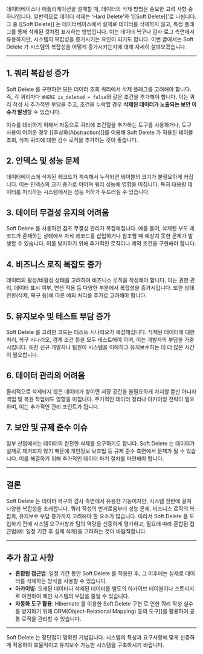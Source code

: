 

데이터베이스나 애플리케이션을 설계할 때, 데이터의 삭제 방법은 중요한 고려 사항 중 하나입니다. 일반적으로 데이터 삭제는 'Hard Delete'와 '[[Soft Delete]]'로 나뉩니다. 그 중 [[Soft Delete]] 는 데이터베이스에서 실제로 데이터를 삭제하지 않고, 특정 플래그를 통해 삭제된 것처럼 표시하는 방법입니다. 이는 데이터 복구나 감사 로그 측면에서 유용하지만, 시스템의 복잡성을 증가시키는 요인이 되기도 합니다. 이번 글에서는 Soft Delete 가 시스템의 복잡성을 어떻게 증가시키는지에 대해 자세히 살펴보겠습니다.

---

## 1. 쿼리 복잡성 증가

Soft Delete 를 구현하면 모든 데이터 조회 쿼리에서 삭제 플래그를 고려해야 합니다. 즉, 각 쿼리마다 `WHERE is_deleted = false`와 같은 조건을 추가해야 합니다. 이는 쿼리 작성 시 추가적인 부담을 주고, 조건을 누락할 경우 **삭제된 데이터가 노출되는 보안 이슈가 발생**할 수 있습니다.

이슈를 대비하기 위해서 자동으로 쿼리에 조건절을 추가하는 도구를 사용하거나, 도구 사용이 어려운 경우 [[추상화(Abstraction)]]를 이용해 Soft Delete 가 적용된 테이블 조회, 삭제 쿼리에 대한 검수 로직을 추가하는 것이 좋습니다.

## 2. 인덱스 및 성능 문제

데이터베이스에 삭제된 레코드가 계속해서 누적되면 테이블의 크기가 불필요하게 커집니다. 이는 인덱스의 크기 증가로 이어져 쿼리 성능에 영향을 미칩니다. 특히 대용량 데이터를 처리하는 시스템에서는 성능 저하가 두드러질 수 있습니다.

## 3. 데이터 무결성 유지의 어려움

Soft Delete 를 사용하면 참조 무결성 관리가 복잡해집니다. 예를 들어, 삭제된 부모 레코드가 존재하는 상태에서 자식 레코드를 삽입하거나 참조할 때 예상치 못한 문제가 발생할 수 있습니다. 이를 방지하기 위해 추가적인 로직이나 제약 조건을 구현해야 합니다.

## 4. 비즈니스 로직 복잡도 증가

데이터의 활성/비활성 상태를 고려하여 비즈니스 로직을 작성해야 합니다. 이는 권한 관리, 데이터 표시 여부, 연산 적용 등 다양한 부분에서 복잡성을 증가시킵니다. 또한 상태 전환(삭제, 복구 등)에 따른 예외 처리를 추가로 고려해야 합니다.

## 5. 유지보수 및 테스트 부담 증가

Soft Delete 를 고려한 코드는 테스트 시나리오가 복잡해집니다. 삭제된 데이터에 대한 처리, 복구 시나리오, 경계 조건 등을 모두 테스트해야 하며, 이는 개발자의 부담을 가중시킵니다. 또한 신규 개발자나 팀원이 시스템을 이해하고 유지보수하는 데 더 많은 시간이 필요합니다.

## 6. 데이터 관리의 어려움

물리적으로 삭제되지 않은 데이터가 쌓이면 저장 공간을 불필요하게 차지할 뿐만 아니라 백업 및 복원 작업에도 영향을 미칩니다. 주기적인 데이터 정리나 아카이빙 전략이 필요하며, 이는 추가적인 관리 포인트가 됩니다.

## 7. 보안 및 규제 준수 이슈

일부 산업에서는 데이터의 완전한 삭제를 요구하기도 합니다. Soft Delete 는 데이터가 실제로 제거되지 않기 때문에 개인정보 보호법 등 규제 준수 측면에서 문제가 될 수 있습니다. 이를 해결하기 위해 추가적인 데이터 파기 절차를 마련해야 합니다.

---

## 결론

Soft Delete 는 데이터 복구와 감사 측면에서 유용한 기능이지만, 시스템 전반에 걸쳐 다양한 복잡성을 초래합니다. 쿼리 작성의 번거로움부터 성능 문제, 비즈니스 로직의 복잡화, 유지보수 부담 증가까지 고려해야 할 요소가 많습니다. 따라서 Soft Delete 를 도입하기 전에 시스템 요구사항과 팀의 역량을 신중하게 평가하고, 필요에 따라 혼합된 접근법(예: 일정 기간 후 실제 삭제)을 고려하는 것이 바람직합니다.

---

## 추가 참고 사항

- **혼합된 접근법**: 일정 기간 동안 Soft Delete 를 적용한 후, 그 이후에는 실제로 데이터를 삭제하는 방식을 사용할 수 있습니다.
- **아카이빙**: 오래된 데이터나 삭제된 데이터를 별도의 아카이브 테이블이나 스토리지로 이전하여 메인 시스템의 부담을 줄일 수 있습니다.
- **자동화 도구 활용**: Hibernate 를 이용한 Soft Delete 구현 로 인한 쿼리 작성 실수를 방지하기 위해 ORM(Object-Relational Mapping) 등의 도구]]를 활용하여 공통 로직을 관리할 수 있습니다.

---

Soft Delete 는 장단점이 명확한 기법입니다. 시스템의 특성과 요구사항에 맞게 신중하게 적용하여 효율적이고 유지보수 가능한 시스템을 구축하시기 바랍니다.